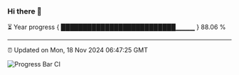 ### Hi there 👋

⏳ Year progress { ██████████████████████████▁▁▁▁ } 88.06 %

---

⏰ Updated on Mon, 18 Nov 2024 06:47:25 GMT

![Progress Bar CI](https://github.com/IshwaranRudhara/GIT-ACTION/workflows/Progress%20Bar%20CI/badge.svg)
